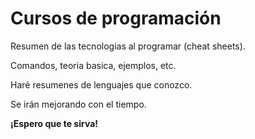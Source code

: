 # Cursos de programación

Resumen de las tecnologias al programar (cheat sheets).

Comandos, teoria basica, ejemplos, etc.

Haré resumenes de lenguajes que conozco.

Se irán mejorando con el tiempo.

**¡Espero que te sirva!**
